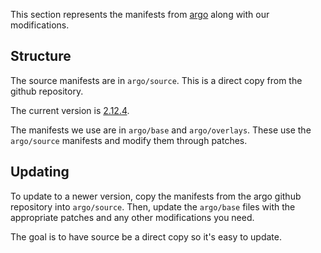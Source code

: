 This section represents the manifests from [argo](https://github.com/argoproj/argo) along with our modifications.

## Structure

The source manifests are in `argo/source`. This is a direct copy from the github repository.

The current version is [2.12.4](https://github.com/argoproj/argo/tree/v2.12.4/manifests).

The manifests we use are in `argo/base` and `argo/overlays`.
These use the `argo/source` manifests and modify them through patches.

## Updating

To update to a newer version, copy the manifests from the argo github repository into `argo/source`.
Then, update the `argo/base` files with the appropriate patches and any other modifications you need.

The goal is to have source be a direct copy so it's easy to update.

